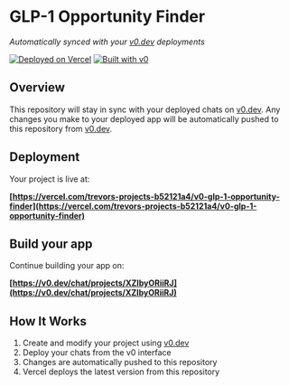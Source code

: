 # GLP-1 Opportunity Finder

*Automatically synced with your [v0.dev](https://v0.dev) deployments*

[![Deployed on Vercel](https://img.shields.io/badge/Deployed%20on-Vercel-black?style=for-the-badge&logo=vercel)](https://vercel.com/trevors-projects-b52121a4/v0-glp-1-opportunity-finder)
[![Built with v0](https://img.shields.io/badge/Built%20with-v0.dev-black?style=for-the-badge)](https://v0.dev/chat/projects/XZIbyORiiRJ)

## Overview

This repository will stay in sync with your deployed chats on [v0.dev](https://v0.dev).
Any changes you make to your deployed app will be automatically pushed to this repository from [v0.dev](https://v0.dev).

## Deployment

Your project is live at:

**[https://vercel.com/trevors-projects-b52121a4/v0-glp-1-opportunity-finder](https://vercel.com/trevors-projects-b52121a4/v0-glp-1-opportunity-finder)**

## Build your app

Continue building your app on:

**[https://v0.dev/chat/projects/XZIbyORiiRJ](https://v0.dev/chat/projects/XZIbyORiiRJ)**

## How It Works

1. Create and modify your project using [v0.dev](https://v0.dev)
2. Deploy your chats from the v0 interface
3. Changes are automatically pushed to this repository
4. Vercel deploys the latest version from this repository